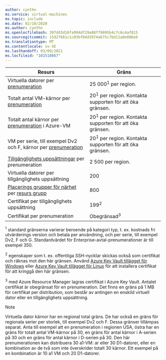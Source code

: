 ```yaml
---
author: cynthn
ms.service: virtual-machines
ms.topic: include
ms.date: 02/10/2020
ms.author: cynthn
ms.openlocfilehash: 397dd3d16fa994df29a08ff9095b4c7c6c4af815
ms.sourcegitcommit: 15d27661c1c03bf84d3974a675c7bd11a0e086e6
ms.translationtype: MT
ms.contentlocale: sv-SE
ms.lasthandoff: 03/09/2021
ms.locfileid: "102510867"
---
```

| Resurs | Gräns |
| --- | --- |
| Virtuella datorer per [prenumeration](https://azure.microsoft.com/pricing/) |25 000<sup>1</sup> per region. |
| Totalt antal VM-kärnor per [prenumeration](https://azure.microsoft.com/pricing/) |20<sup>1</sup> per region. Kontakta supporten för att öka gränsen. |
| Totalt antal kärnor per [prenumeration](https://azure.microsoft.com/pricing/) i Azure-VM |20<sup>1</sup> per region. Kontakta supporten för att öka gränsen. |
| VM per serie, till exempel Dv2 och F, kärnor per [prenumeration](https://azure.microsoft.com/pricing/) |20<sup>1</sup> per region. Kontakta supporten för att öka gränsen. |
| [Tillgänglighets uppsättningar](../articles/virtual-machines/availability-set-overview.md) per prenumeration |2 500 per region. |
| Virtuella datorer per tillgänglighets uppsättning | 200 |
| [Placerings grupper för närhet](../articles/virtual-machines/windows/proximity-placement-groups-portal.md) per [resurs grupp](../articles/azure-resource-manager/management/overview.md#resource-groups) | 800 | 
| Certifikat per tillgänglighets uppsättning | 199<sup>2</sup> |
| Certifikat per prenumeration |Obegränsad<sup>3</sup> |

<sup>1</sup> standard gränserna varierar beroende på kategori typ, t. ex. kostnads fri utvärderings version och betala per användning, och per serie, till exempel Dv2, F och G. Standardvärdet för Enterprise-avtal-prenumerationer är till exempel 350.

<sup>2</sup> egenskaper som t. ex. offentliga SSH-nycklar skickas också som certifikat och räknas mot den här gränsen. Använd [Azure Key Vault tillägget för Windows](../articles/virtual-machines/extensions/key-vault-windows.md) eller [Azure Key Vault tillägget för Linux](../articles/virtual-machines/extensions/key-vault-linux.md) för att installera certifikat för att kringgå den här gränsen.

<sup>3</sup> med Azure Resource Manager lagras certifikat i Azure Key Vault. Antalet certifikat är obegränsat för en prenumeration. Det finns en gräns på 1 MB för certifikat per distribution, som består av antingen en enskild virtuell dator eller en tillgänglighets uppsättning.



> [!NOTE]
> Virtuella dator kärnor har en regional total gräns. De har också en gräns för regionala serier per storlek, till exempel Dv2 och F. Dessa gränser tillämpas separat. Anta till exempel att en prenumeration i regionen USA, östra har en gräns för totalt antal VM-kärnor på 30, en gräns för antal kärnor i A-serien på 30 och en gräns för antal kärnor i D-serien på 30. Den här prenumerationen kan distribuera 30 a1-VM: ar eller 30 D1-datorer, eller en kombination av de två som inte överskrider totalt 30 kärnor. Ett exempel på en kombination är 10 a1 VM och 20 D1-datorer.  
> <!-- -->
>